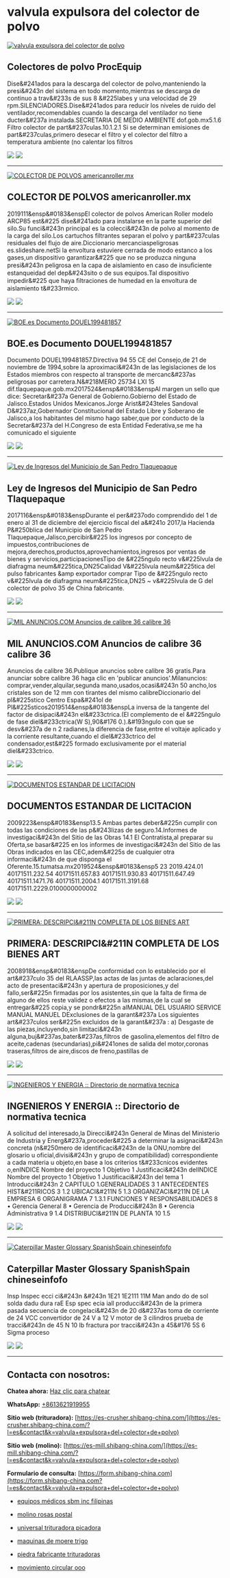 # valvula expulsora del colector de polvo

<a href="https://swt.shibang-china.com/?l=es&img&k=valvula+expulsora+del+colector+de+polvo" target="_blank">![valvula expulsora del colector de polvo](http://static.shibang-china.com/all-800x300/576.jpg)</a>

## Colectores de polvo ProcEquip
Dise&#241ados para la descarga del colector de polvo,manteniendo la presi&#243n del sistema en todo momento,mientras se descarga de continuo a trav&#233s de sus 8 &#225labes y una velocidad de 29 rpm.SILENCIADORES.Dise&#241ados para reducir los niveles de ruido del ventilador,recomendables cuando la descarga del ventilador no tiene ducter&#237a instalada.SECRETARIA DE MEDIO AMBIENTE dof.gob.mx5.1.6 Filtro colector de part&#237culas.10.1.2.1 Si se determinan emisiones de part&#237culas,primero desecar el filtro y el colector del filtro a temperatura ambiente (no calentar los filtros


<a href="https://whatsapp.shibangsoft.com/WhatsApp.php" target="_blank" title="WhatsApp">![](http://static.shibang-china.com/icon/whatsapp.png)</a> <a href="https://swt.shibang-china.com/?l=es&icon&k=valvula+expulsora+del+colector+de+polvo" target="_blank">![](http://static.shibang-china.com/icon/chat-es.png)</a>

---

<a href="https://swt.shibang-china.com/?l=es&img&k=valvula+expulsora+del+colector+de+polvo" target="_blank">![COLECTOR DE POLVOS americanroller.mx](http://static.shibang-china.com/all-800x300/514.jpg)</a>

## COLECTOR DE POLVOS americanroller.mx
2019111&ensp&#0183&enspEl colector de polvos American Roller modelo ARCP85 est&#225 dise&#241ado para instalarse en la parte superior del silo.Su funci&#243n principal es la colecci&#243n de polvo al momento de la carga del silo.Los cartuchos filtrantes separan el polvo y part&#237culas residuales del flujo de aire.Diccionario mercanciaspeligrosas es.slideshare.netSi la envoltura estuviere cerrada de modo estanco a los gases,un dispositivo garantizar&#225 que no se produzca ninguna presi&#243n peligrosa en la capa de aislamiento en caso de insuﬁciente estanqueidad del dep&#243sito o de sus equipos.Tal dispositivo impedir&#225 que haya ﬁltraciones de humedad en la envoltura de aislamiento t&#233rmico.


<a href="https://whatsapp.shibangsoft.com/WhatsApp.php" target="_blank" title="WhatsApp">![](http://static.shibang-china.com/icon/whatsapp.png)</a> <a href="https://swt.shibang-china.com/?l=es&icon&k=valvula+expulsora+del+colector+de+polvo" target="_blank">![](http://static.shibang-china.com/icon/chat-es.png)</a>

---

<a href="https://swt.shibang-china.com/?l=es&img&k=valvula+expulsora+del+colector+de+polvo" target="_blank">![BOE.es Documento DOUEL199481857](http://static.shibang-china.com/all-800x300/62.jpg)</a>

## BOE.es Documento DOUEL199481857
Documento DOUEL199481857.Directiva 94 55 CE del Consejo,de 21 de noviembre de 1994,sobre la aproximaci&#243n de las legislaciones de los Estados miembros con respecto al transporte de mercanc&#237as peligrosas por carretera.N&#218MERO 25734 LXI 15 dif.tlaquepaque.gob.mx2017524&ensp&#0183&enspAl margen un sello que dice: Secretar&#237a General de Gobierno.Gobierno del Estado de Jalisco.Estados Unidos Mexicanos.Jorge Arist&#243teles Sandoval D&#237az,Gobernador Constitucional del Estado Libre y Soberano de Jalisco,a los habitantes del mismo hago saber,que por conducto de la Secretar&#237a del H.Congreso de esta Entidad Federativa,se me ha comunicado el siguiente


<a href="https://whatsapp.shibangsoft.com/WhatsApp.php" target="_blank" title="WhatsApp">![](http://static.shibang-china.com/icon/whatsapp.png)</a> <a href="https://swt.shibang-china.com/?l=es&icon&k=valvula+expulsora+del+colector+de+polvo" target="_blank">![](http://static.shibang-china.com/icon/chat-es.png)</a>

---

<a href="https://swt.shibang-china.com/?l=es&img&k=valvula+expulsora+del+colector+de+polvo" target="_blank">![Ley de Ingresos del Municipio de San Pedro Tlaquepaque](http://static.shibang-china.com/all-800x300/1500.jpg)</a>

## Ley de Ingresos del Municipio de San Pedro Tlaquepaque
2017116&ensp&#0183&enspDurante el per&#237odo comprendido del 1 de enero al 31 de diciembre del ejercicio fiscal del a&#241o 2017,la Hacienda P&#250blica del Municipio de San Pedro Tlaquepaque,Jalisco,percibir&#225 los ingresos por concepto de impuestos,contribuciones de mejora,derechos,productos,aprovechamientos,ingresos por ventas de bienes y servicios,participacionesTipo de &#225ngulo recto v&#225lvula de diafragma neum&#225tica,DN25Calidad V&#225lvula neum&#225tica del pulso fabricantes &amp exportador comprar Tipo de &#225ngulo recto v&#225lvula de diafragma neum&#225tica,DN25 ~ v&#225lvula de G del colector de polvo 35 de China fabricante.


<a href="https://whatsapp.shibangsoft.com/WhatsApp.php" target="_blank" title="WhatsApp">![](http://static.shibang-china.com/icon/whatsapp.png)</a> <a href="https://swt.shibang-china.com/?l=es&icon&k=valvula+expulsora+del+colector+de+polvo" target="_blank">![](http://static.shibang-china.com/icon/chat-es.png)</a>

---

<a href="https://swt.shibang-china.com/?l=es&img&k=valvula+expulsora+del+colector+de+polvo" target="_blank">![MIL ANUNCIOS.COM Anuncios de calibre 36 calibre 36](http://static.shibang-china.com/all-800x300/1337.jpg)</a>

## MIL ANUNCIOS.COM Anuncios de calibre 36 calibre 36
Anuncios de calibre 36.Publique anuncios sobre calibre 36 gratis.Para anunciar sobre calibre 36 haga clic en 'publicar anuncios'.Milanuncios: comprar,vender,alquilar,segunda mano,usados,ocasi&#243n 50 ancho,los cristales son de 12 mm con tirantes del mismo calibreDiccionario del pl&#225stico Centro Espa&#241ol de Pl&#225sticos2019514&ensp&#0183&enspLa inversa de la tangente del factor de disipaci&#243n el&#233ctrica.(El complemento de el &#225ngulo de fase diel&#233ctrica(W S),90&#176 0.).&#193ngulo con que se desv&#237a de n 2 radianes,la diferencia de fase,entre el voltaje aplicado y la corriente resultante,cuando el diel&#233ctrico del condensador,est&#225 formado exclusivamente por el material diel&#233ctrico.


<a href="https://whatsapp.shibangsoft.com/WhatsApp.php" target="_blank" title="WhatsApp">![](http://static.shibang-china.com/icon/whatsapp.png)</a> <a href="https://swt.shibang-china.com/?l=es&icon&k=valvula+expulsora+del+colector+de+polvo" target="_blank">![](http://static.shibang-china.com/icon/chat-es.png)</a>

---

<a href="https://swt.shibang-china.com/?l=es&img&k=valvula+expulsora+del+colector+de+polvo" target="_blank">![DOCUMENTOS ESTANDAR DE LICITACION](http://static.shibang-china.com/all-800x300/580.jpg)</a>

## DOCUMENTOS ESTANDAR DE LICITACION
2009223&ensp&#0183&ensp13.5 Ambas partes deber&#225n cumplir con todas las condiciones de las p&#243lizas de seguro.14.Informes de investigaci&#243n del Sitio de las Obras 14.1 El Contratista,al preparar su Oferta,se basar&#225 en los informes de investigaci&#243n del Sitio de las Obras indicados en las CEC,adem&#225s de cualquier otra informaci&#243n de que disponga el Oferente.15.tumatsa.mx2019524&ensp&#0183&ensp5 23 2019.424.01 40171511.232.54 40171511.657.83 40171511.930.83 40171511.647.49 40171511.1471.76 40171511.2004.1 40171511.3191.68 40171511.2229.0100000000002


<a href="https://whatsapp.shibangsoft.com/WhatsApp.php" target="_blank" title="WhatsApp">![](http://static.shibang-china.com/icon/whatsapp.png)</a> <a href="https://swt.shibang-china.com/?l=es&icon&k=valvula+expulsora+del+colector+de+polvo" target="_blank">![](http://static.shibang-china.com/icon/chat-es.png)</a>

---

<a href="https://swt.shibang-china.com/?l=es&img&k=valvula+expulsora+del+colector+de+polvo" target="_blank">![PRIMERA: DESCRIPCI&#211N COMPLETA DE LOS BIENES ART](http://static.shibang-china.com/all-800x300/280.jpg)</a>

## PRIMERA: DESCRIPCI&#211N COMPLETA DE LOS BIENES ART
2008918&ensp&#0183&enspDe conformidad con lo establecido por el art&#237culo 35 del RLAASSP,las actas de las juntas de aclaraciones,del acto de presentaci&#243n y apertura de proposiciones,y del fallo,ser&#225n firmadas por los asistentes,sin que la falta de firma de alguno de ellos reste validez o efectos a las mismas,de la cual se entregar&#225 copia,y se pondr&#225n alMANUAL DEL USUARIO SERVICE MANUAL MANUEL DExclusiones de la garant&#237a Los siguientes art&#237culos ser&#225n excluidos de la garant&#237a : a) Desgaste de las piezas,incluyendo,sin limitaci&#243n alguna,buj&#237as,bater&#237as,filtros de gasolina,elementos del filtro de aceite,cadenas (secundarias),pi&#241ones de salida del motor,coronas traseras,filtros de aire,discos de freno,pastillas de


<a href="https://whatsapp.shibangsoft.com/WhatsApp.php" target="_blank" title="WhatsApp">![](http://static.shibang-china.com/icon/whatsapp.png)</a> <a href="https://swt.shibang-china.com/?l=es&icon&k=valvula+expulsora+del+colector+de+polvo" target="_blank">![](http://static.shibang-china.com/icon/chat-es.png)</a>

---

<a href="https://swt.shibang-china.com/?l=es&img&k=valvula+expulsora+del+colector+de+polvo" target="_blank">![INGENIEROS Y ENERGIA :: Directorio de normativa tecnica](http://static.shibang-china.com/all-800x300/345.jpg)</a>

## INGENIEROS Y ENERGIA :: Directorio de normativa tecnica
A solicitud del interesado,la Direcci&#243n General de Minas del Ministerio de Industria y Energ&#237a,proceder&#225 a determinar la asignaci&#243n concreta (n&#250mero de identificaci&#243n de la ONU,nombre del glosario u oficial,divisi&#243n y grupo de compatibilidad) correspondiente a cada materia u objeto,en base a los criterios t&#233cnicos evidentes o,enINDICE Nombre del proyecto 1 Objetivo 1 Justificaci&#243n delINDICE Nombre del proyecto 1 Objetivo 1 Justificaci&#243n del tema 1 Introducci&#243n 2 CAPITULO 1.GENERALIDADES 3 1 ANTECEDENTES HIST&#211RICOS 3 1.2 UBICACI&#211N 5 1.3 ORGANIZACI&#211N DE LA EMPRESA 6 ORGANIGRAMA 7 1.3.1 FUNCIONES Y RESPONSABILIDADES 8 • Gerencia General 8 • Gerencia de Producci&#243n 8 • Gerencia Administrativa 9 1.4 DISTRIBUCI&#211N DE PLANTA 10 1.5


<a href="https://whatsapp.shibangsoft.com/WhatsApp.php" target="_blank" title="WhatsApp">![](http://static.shibang-china.com/icon/whatsapp.png)</a> <a href="https://swt.shibang-china.com/?l=es&icon&k=valvula+expulsora+del+colector+de+polvo" target="_blank">![](http://static.shibang-china.com/icon/chat-es.png)</a>

---

<a href="https://swt.shibang-china.com/?l=es&img&k=valvula+expulsora+del+colector+de+polvo" target="_blank">![Caterpillar Master Glossary SpanishSpain chineseinfofo](http://static.shibang-china.com/all-800x300/17.jpg)</a>

## Caterpillar Master Glossary SpanishSpain chineseinfofo
Insp Inspec ecci ci&#243n &#243n 1E21 1E2111 11M Man ando do de sol solda dadu dura raE Esp spec ecia iall producci&#243n de la primera pasada secuencia de congelaci&#243n de 20 d&#237as toma de corriente de 24 VCC convertidor de 24 V a 12 V motor de 3 cilindros prueba de tracci&#243n de 45 N 10 lb fractura por tracci&#243n a 45&#176 5S 6 Sigma proceso

<a href="https://whatsapp.shibangsoft.com/WhatsApp.php" target="_blank" title="WhatsApp">![](http://static.shibang-china.com/icon/whatsapp.png)</a> <a href="https://swt.shibang-china.com/?l=es&icon&k=valvula+expulsora+del+colector+de+polvo" target="_blank">![](http://static.shibang-china.com/icon/chat-es.png)</a>

---
## Contacta con nosotros:

**Chatea ahora:** [Haz clic para chatear](https://swt.shibang-china.com?l=es&contact&k=valvula+expulsora+del+colector+de+polvo)

**WhatsApp:**  [+8613621919955](https://whatsapp.shibangsoft.com/WhatsApp.php)

**Sitio web (trituradora):** [https://es-crusher.shibang-china.com/](https://es-crusher.shibang-china.com/?l=es&contact&k=valvula+expulsora+del+colector+de+polvo)

**Sitio web (molino):** [https://es-mill.shibang-china.com/](https://es-mill.shibang-china.com/?l=es&contact&k=valvula+expulsora+del+colector+de+polvo)

**Formulario de consulta:** [https://form.shibang-china.com](https://form.shibang-china.com?l=es&contact&k=valvula+expulsora+del+colector+de+polvo)

* [equipos médicos sbm inc filipinas](../66/equipos%20m%C3%A9dicos%20sbm%20inc%20filipinas.md)

* [molino rosas postal](../67/molino%20rosas%20postal.md)

* [universal trituradora picadora](../68/universal%20trituradora%20picadora.md)

* [maquinas de moere trigo](../72/maquinas%20de%20moere%20trigo.md)

* [piedra fabricante trituradoras](../72/piedra%20fabricante%20trituradoras.md)

* [movimiento circular ooo](../73/movimiento%20circular%20ooo.md)
